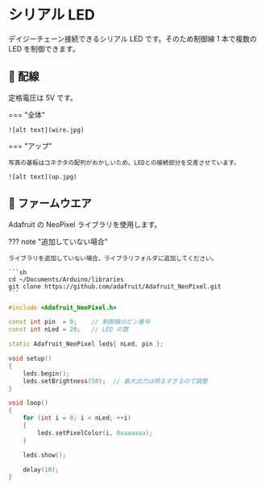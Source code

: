 # シリアル LED

デイジーチェーン接続できるシリアル LED です。そのため制御線 1 本で複数の LED を制御できます。

## 🌟 配線

定格電圧は 5V です。

=== "全体"

    ![alt text](wire.jpg)

=== "アップ"

    写真の基板はコネクタの配列がおかしいため、LEDとの接続部分を交差させています。

    ![alt text](up.jpg)

## 🌟 ファームウエア

Adafruit の NeoPixel ライブラリを使用します。

??? note "追加していない場合"

    ライブラリを追加していない場合、ライブラリフォルダに追加してください。

    ```sh
    cd ~/Documents/Arduino/libraries
    git clone https://github.com/adafruit/Adafruit_NeoPixel.git
    ```

```cpp title="RaspberryPi Pico での使用例"
#include <Adafruit_NeoPixel.h>

const int pin  = 0;    // 制御線のピン番号
const int nLed = 20;   // LED の数

static Adafruit_NeoPixel leds{ nLed, pin };

void setup()
{
    leds.begin();
    leds.setBrightness(50);  // 最大出力は明るすぎるので調整
}

void loop()
{
    for (int i = 0; i < nLed; ++i)
    {
        leds.setPixelColor(i, 0xaaaaaa);
    }

    leds.show();

    delay(10);
}
```
